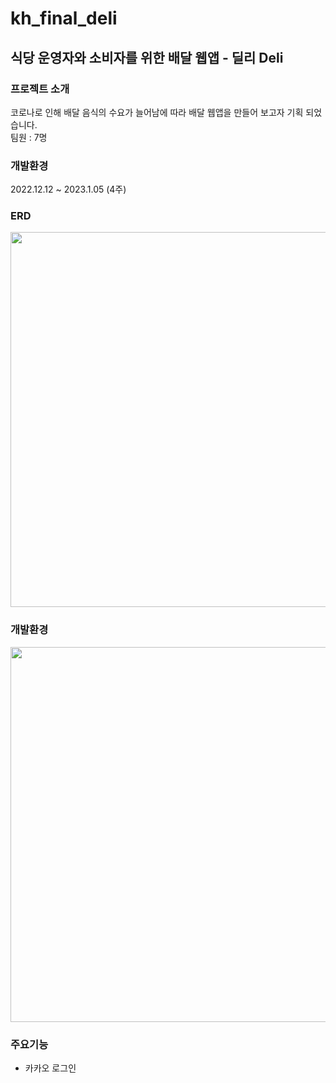 # kh_final_deli
## 식당 운영자와 소비자를 위한 배달 웹앱 - 딜리 Deli

### 프로젝트 소개
코로나로 인해 배달 음식의 수요가 늘어남에 따라 배달 웹앱을 만들어 보고자 기획 되었습니다.<br>
팀원 : 7명
<br>

### 개발환경 <br>
2022.12.12 ~ 2023.1.05 (4주)
<br>

### ERD<br>
<img src="https://user-images.githubusercontent.com/86849233/213210519-aff72127-e23e-45e5-bb1b-d627fe70ce07.png" width="600"/>

<br>
          
### 개발환경
<img src="https://user-images.githubusercontent.com/86849233/213210437-92d3593d-3414-4ce2-ad8f-eef30330dd3d.png" width="600"/>
<br>

### 주요기능 <br>
* 카카오 로그인
